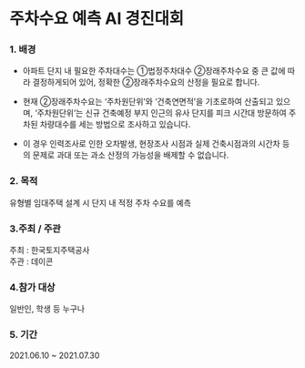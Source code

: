 # 주차수요 예측 AI 경진대회

### 1. 배경
- 아파트 단지 내 필요한 주차대수는 ①법정주차대수 ②장래주차수요 중 큰 값에 따라 결정하게되어 있어, 정확한 ②장래주차수요의 산정을 필요로 합니다.

- 현재 ②장래주차수요는 ‘주차원단위’와 ‘건축연면적’을 기초로하여 산출되고 있으며, ‘주차원단위’는 신규 건축예정 부지 인근의 유사 단지를 피크 시간대 방문하여 주차된 차량대수를 세는 방법으로 조사하고 있습니다.

- 이 경우 인력조사로 인한 오차발생, 현장조사 시점과 실제 건축시점과의 시간차 등의 문제로 과대 또는 과소 산정의 가능성을 배제할 수 없습니다.

### 2. 목적
유형별 임대주택 설계 시 단지 내 적정 주차 수요를 예측

### 3.주최 / 주관
주최 : 한국토지주택공사  
주관 : 데이콘

### 4.참가 대상
일반인, 학생 등 누구나

### 5. 기간
2021.06.10 ~ 2021.07.30
